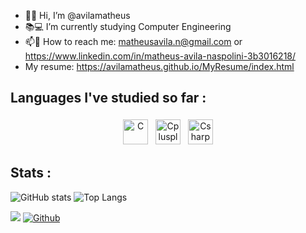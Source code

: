 - 👋😜 Hi, I’m @avilamatheus
- 📚💻 I’m currently studying Computer Engineering
- 📫📧 How to reach me: matheusavila.n@gmail.com or https://www.linkedin.com/in/matheus-avila-naspolini-3b3016218/
- My resume: https://avilamatheus.github.io/MyResume/index.html

## Languages I've studied so far :
<p align="center">
  <img src="https://user-images.githubusercontent.com/74674584/136396034-3bad8b0e-149e-4367-8f69-6922695d6e38.png" alt="C" height="40" style="vertical-align:top; margin:4px">
   <img src="https://user-images.githubusercontent.com/74674584/136396048-48c6feca-088e-4934-b2ce-cf75eebad7a5.png" alt="Cplusplus" height="40" style="vertical-align:top; margin:4px">
   <img src="https://user-images.githubusercontent.com/74674584/149864579-05dcf20d-4f8c-42d6-ad07-60058b53eead.png" alt="Csharp" height="40" style="vertical-align:top; margin:4px">
  

## Stats :
<p align="center">
 
![GitHub stats](https://github-readme-stats.vercel.app/api?username=avilamatheus&show_icons=true&theme=tokyonight&count_private=true)
![Top Langs](https://github-readme-stats.vercel.app/api/top-langs/?username=avilamatheus&theme=tokyonight&count_private=true)
 
</p>


![](https://visitor-badge.laobi.icu/badge?page_id=avilamatheus.avilamatheus)
[![Github](https://img.shields.io/github/followers/avilamatheus?label=Follow&style=social)](https://github.com/avilamatheus)

